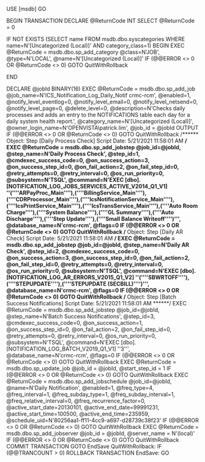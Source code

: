USE [msdb]
GO


BEGIN TRANSACTION
DECLARE @ReturnCode INT
SELECT @ReturnCode = 0

IF NOT EXISTS (SELECT name FROM msdb.dbo.syscategories WHERE name=N'[Uncategorized (Local)]' AND category_class=1)
BEGIN
EXEC @ReturnCode = msdb.dbo.sp_add_category @class=N'JOB', @type=N'LOCAL', @name=N'[Uncategorized (Local)]'
IF (@@ERROR <> 0 OR @ReturnCode <> 0) GOTO QuitWithRollback

END

DECLARE @jobId BINARY(16)
EXEC @ReturnCode =  msdb.dbo.sp_add_job @job_name=N'ICS_Notification_Log_Daily_Notif crmc-rcm', 
		@enabled=1, 
		@notify_level_eventlog=0, 
		@notify_level_email=0, 
		@notify_level_netsend=0, 
		@notify_level_page=0, 
		@delete_level=0, 
		@description=N'Checks daily processes and adds an entry to the NOTIFICATIONS table each day for a daily system health report.', 
		@category_name=N'[Uncategorized (Local)]', 
		@owner_login_name=N'OPENVISTA\patrick.lim', @job_id = @jobId OUTPUT
IF (@@ERROR <> 0 OR @ReturnCode <> 0) GOTO QuitWithRollback
/****** Object:  Step [Daily Process Check]    Script Date: 5/21/2021 11:58:01 AM ******/
EXEC @ReturnCode = msdb.dbo.sp_add_jobstep @job_id=@jobId, @step_name=N'Daily Process Check', 
		@step_id=1, 
		@cmdexec_success_code=0, 
		@on_success_action=3, 
		@on_success_step_id=0, 
		@on_fail_action=2, 
		@on_fail_step_id=0, 
		@retry_attempts=0, 
		@retry_interval=0, 
		@os_run_priority=0, @subsystem=N'TSQL', 
		@command=N'EXEC [dbo].[NOTIFICATION_LOG_JOBS_SERVICES_ACTIVE_V2014_Q1_V1] ''(''''ARPayProc_Main''''),(''''BillingService_Main''''),(''''CDRProcessor_Main''''),(''''IcsNotificationService_Main''''),(''''IcsPrintService_Main''''),(''''IcsTransService_Main''''),(''''Auto Room Charge''''),(''''System Balance''''),(''''GL Summary''''),(''''Auto Discharge''''),(''''Step Update''''),(''''Small Balance Writeoff'''')''', 
		@database_name=N'crmc-rcm', 
		@flags=0
IF (@@ERROR <> 0 OR @ReturnCode <> 0) GOTO QuitWithRollback
/****** Object:  Step [Daily AR Check]    Script Date: 5/21/2021 11:58:01 AM ******/
EXEC @ReturnCode = msdb.dbo.sp_add_jobstep @job_id=@jobId, @step_name=N'Daily AR Check', 
		@step_id=2, 
		@cmdexec_success_code=0, 
		@on_success_action=3, 
		@on_success_step_id=0, 
		@on_fail_action=2, 
		@on_fail_step_id=0, 
		@retry_attempts=0, 
		@retry_interval=0, 
		@os_run_priority=0, @subsystem=N'TSQL', 
		@command=N'EXEC [dbo].[NOTIFICATION_LOG_AR_ERRORS_V2015_Q1_V2] ''(''''SBWRTOFF''''),(''''STEPUPDATE''''),(''''STEPUPDATE (SECBILL)'''')''', 
		@database_name=N'crmc-rcm', 
		@flags=0
IF (@@ERROR <> 0 OR @ReturnCode <> 0) GOTO QuitWithRollback
/****** Object:  Step [Batch Success Notifications]    Script Date: 5/21/2021 11:58:01 AM ******/
EXEC @ReturnCode = msdb.dbo.sp_add_jobstep @job_id=@jobId, @step_name=N'Batch Success Notifications', 
		@step_id=3, 
		@cmdexec_success_code=0, 
		@on_success_action=1, 
		@on_success_step_id=0, 
		@on_fail_action=2, 
		@on_fail_step_id=0, 
		@retry_attempts=0, 
		@retry_interval=0, 
		@os_run_priority=0, @subsystem=N'TSQL', 
		@command=N'EXEC [dbo].[NOTIFICATION_LOG_BATCH_V2019_Q1_V1] ''3''', 
		@database_name=N'crmc-rcm', 
		@flags=0
IF (@@ERROR <> 0 OR @ReturnCode <> 0) GOTO QuitWithRollback
EXEC @ReturnCode = msdb.dbo.sp_update_job @job_id = @jobId, @start_step_id = 1
IF (@@ERROR <> 0 OR @ReturnCode <> 0) GOTO QuitWithRollback
EXEC @ReturnCode = msdb.dbo.sp_add_jobschedule @job_id=@jobId, @name=N'Daily Notification', 
		@enabled=1, 
		@freq_type=4, 
		@freq_interval=1, 
		@freq_subday_type=1, 
		@freq_subday_interval=1, 
		@freq_relative_interval=0, 
		@freq_recurrence_factor=0, 
		@active_start_date=20130101, 
		@active_end_date=99991231, 
		@active_start_time=100500, 
		@active_end_time=235959, 
		@schedule_uid=N'80256aa1-ff11-4cc9-a697-d28739c38f23'
IF (@@ERROR <> 0 OR @ReturnCode <> 0) GOTO QuitWithRollback
EXEC @ReturnCode = msdb.dbo.sp_add_jobserver @job_id = @jobId, @server_name = N'(local)'
IF (@@ERROR <> 0 OR @ReturnCode <> 0) GOTO QuitWithRollback
COMMIT TRANSACTION
GOTO EndSave
QuitWithRollback:
    IF (@@TRANCOUNT > 0) ROLLBACK TRANSACTION
EndSave:
GO


